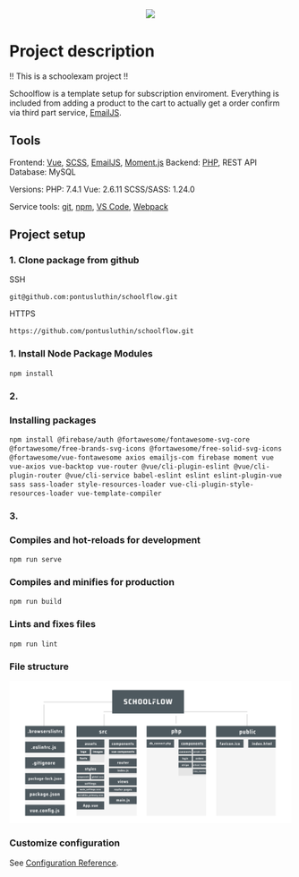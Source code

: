 <div align="center">
    <img src="/src/assets/images/Schoolflow-white-logo.png" width="500px">
</div>

# Project description

!! This is a schoolexam project !!

Schoolflow is a template setup for subscription enviroment. Everything is included from adding a product to the cart to actually get a order confirm via third part service, [EmailJS](https://www.emailjs.com/).

## Tools

Frontend: [Vue](https://vuejs.org/), [SCSS](https://sass-lang.com/documentation/syntax), [EmailJS](https://www.emailjs.com/), [Moment.js](https://momentjs.com/)
Backend: [PHP](https://www.php.net/), REST API
Database: MySQL

Versions:
PHP: 7.4.1
Vue: 2.6.11
SCSS/SASS: 1.24.0

Service tools: [git](https://git-scm.com/), [npm](https://www.npmjs.com/), [VS Code](https://code.visualstudio.com/), [Webpack](https://webpack.js.org/)

## Project setup


###

### 1. Clone package from github

SSH
``` 
git@github.com:pontusluthin/schoolflow.git
```

HTTPS 
```
https://github.com/pontusluthin/schoolflow.git
```


### 1. Install Node Package Modules
```
npm install
```

### 2.

### Installing packages

```
npm install @firebase/auth @fortawesome/fontawesome-svg-core @fortawesome/free-brands-svg-icons @fortawesome/free-solid-svg-icons @fortawesome/vue-fontawesome axios emailjs-com firebase moment vue vue-axios vue-backtop vue-router @vue/cli-plugin-eslint @vue/cli-plugin-router @vue/cli-service babel-eslint eslint eslint-plugin-vue
sass sass-loader style-resources-loader vue-cli-plugin-style-resources-loader vue-template-compiler
```

### 3.

###  Compiles and hot-reloads for development
```
npm run serve
```

### Compiles and minifies for production
```
npm run build
```

### Lints and fixes files
```
npm run lint
```

### File structure 

<div align="center">
    <img src="/documentation/images/file_structure.png" width="880px">
</div>

### Customize configuration
See [Configuration Reference](https://cli.vuejs.org/config/).
